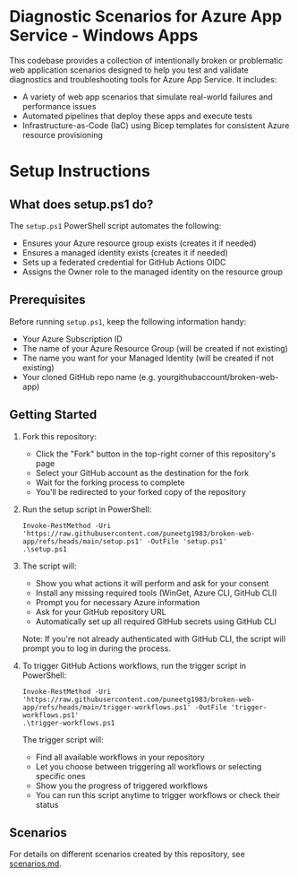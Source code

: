 # Diagnostic Scenarios for Azure App Service - Windows Apps

This codebase provides a collection of intentionally broken or problematic web application scenarios designed to help you test and validate diagnostics and troubleshooting tools for Azure App Service. It includes:

* A variety of web app scenarios that simulate real-world failures and performance issues
* Automated pipelines that deploy these apps and execute tests
* Infrastructure-as-Code (IaC) using Bicep templates for consistent Azure resource provisioning

# Setup Instructions

## What does setup.ps1 do?

The `setup.ps1` PowerShell script automates the following:

* Ensures your Azure resource group exists (creates it if needed)
* Ensures a managed identity exists (creates it if needed)
* Sets up a federated credential for GitHub Actions OIDC
* Assigns the Owner role to the managed identity on the resource group

## Prerequisites

Before running `setup.ps1`, keep the following information handy:

* Your Azure Subscription ID
* The name of your Azure Resource Group (will be created if not existing)
* The name you want for your Managed Identity (will be created if not existing)
* Your cloned GitHub repo name (e.g. yourgithubaccount/broken-web-app)

## Getting Started

1. Fork this repository:  
   * Click the "Fork" button in the top-right corner of this repository's page  
   * Select your GitHub account as the destination for the fork  
   * Wait for the forking process to complete  
   * You'll be redirected to your forked copy of the repository
2. Run the setup script in PowerShell:  
      ```
      Invoke-RestMethod -Uri 'https://raw.githubusercontent.com/puneetg1983/broken-web-app/refs/heads/main/setup.ps1' -OutFile 'setup.ps1'  
      .\setup.ps1
      ```
3. The script will:
   - Show you what actions it will perform and ask for your consent
   - Install any missing required tools (WinGet, Azure CLI, GitHub CLI)
   - Prompt you for necessary Azure information
   - Ask for your GitHub repository URL
   - Automatically set up all required GitHub secrets using GitHub CLI

   Note: If you're not already authenticated with GitHub CLI, the script will prompt you to log in during the process.

4. To trigger GitHub Actions workflows, run the trigger script in PowerShell: 
      ```
      Invoke-RestMethod -Uri 'https://raw.githubusercontent.com/puneetg1983/broken-web-app/refs/heads/main/trigger-workflows.ps1' -OutFile 'trigger-workflows.ps1'
      .\trigger-workflows.ps1
      ```
    The trigger script will:
    - Find all available workflows in your repository
    - Let you choose between triggering all workflows or selecting specific ones
    - Show you the progress of triggered workflows
    - You can run this script anytime to trigger workflows or check their status

## Scenarios

For details on different scenarios created by this repository, see [scenarios.md](scenarios.md). 

